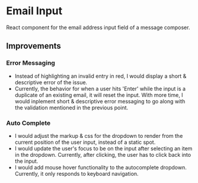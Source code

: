 # Email Input

React component for the email address input field of a message composer.

## Improvements

### Error Messaging
* Instead of highlighting an invalid entry in red, I would display a short & descriptive error of the issue.
* Currently, the behavior for when a user hits 'Enter' while the input is a duplicate of an existing email, it will reset the input. With more time, I would inplement short & descriptive error messaging to go along with the validation mentioned in the previous point.

### Auto Complete
* I would adjust the markup & css for the dropdown to render from the current position of the user input, instead of a static spot. 
* I would update the user's focus to be on the input after selecting an item in the dropdown. Currently, after clicking, the user has to click back into the input.
* I would add mouse hover functionality to the autocomplete dropdown. Currently, it only responds to keyboard navigation.
